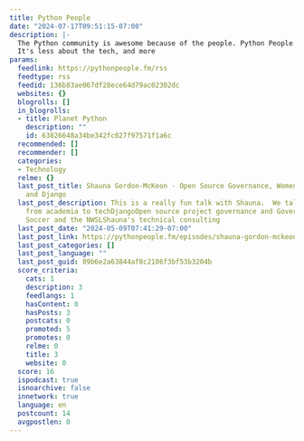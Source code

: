 ```yaml
---
title: Python People
date: "2024-07-17T09:51:15-07:00"
description: |-
  The Python community is awesome because of the people. Python People is a weekly podcast about getting to know the people who help make the Python community great.
  It's less about the tech, and more
params:
  feedlink: https://pythonpeople.fm/rss
  feedtype: rss
  feedid: 136b83ae067df28ece64d79ac02302dc
  websites: {}
  blogrolls: []
  in_blogrolls:
  - title: Planet Python
    description: ""
    id: 63826648a34be342fc027f97571f1a6c
  recommended: []
  recommender: []
  categories:
  - Technology
  relme: {}
  last_post_title: Shauna Gordon-McKeon - Open Source Governance, Women's Soccer,
    and Django
  last_post_description: This is a really fun talk with Shauna.  We talk about: Going
    from academia to techDjangoOpen source project governance and Governing OpenWomens
    Soccer and the NWSLShauna's technical consulting
  last_post_date: "2024-05-09T07:41:29-07:00"
  last_post_link: https://pythonpeople.fm/episodes/shauna-gordon-mckeon
  last_post_categories: []
  last_post_language: ""
  last_post_guid: 89b6e2a63844af8c2106f3bf53b3204b
  score_criteria:
    cats: 1
    description: 3
    feedlangs: 1
    hasContent: 0
    hasPosts: 3
    postcats: 0
    promoted: 5
    promotes: 0
    relme: 0
    title: 3
    website: 0
  score: 16
  ispodcast: true
  isnoarchive: false
  innetwork: true
  language: en
  postcount: 14
  avgpostlen: 0
---
```

